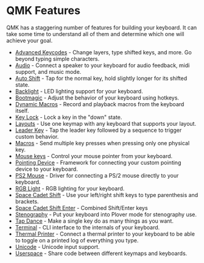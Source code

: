 # QMK Features

QMK has a staggering number of features for building your keyboard. It can take some time to understand all of them and determine which one will achieve your goal.


* [Advanced Keycodes](Advanced_Keycodes.md) - Change layers, type shifted keys, and more. Go beyond typing simple characters.
* [Audio](Audio.md) - Connect a speaker to your keyboard for audio feedback, midi support, and music mode.
* [Auto Shift](Auto_Shift.md) - Tap for the normal key, hold slightly longer for its shifted state.
* [Backlight](Backlight.md) - LED lighting support for your keyboard.
* [Bootmagic](Bootmagic.md) - Adjust the behavior of your keyboard using hotkeys.
* [Dynamic Macros](Dynamic_Macros.md) - Record and playback macros from the keyboard itself.
* [Key Lock](Key_Lock.md) - Lock a key in the "down" state.
* [Layouts](Layouts.md) - Use one keymap with any keyboard that supports your layout.
* [Leader Key](Leader_Key.md) - Tap the leader key followed by a sequence to trigger custom behavior.
* [Macros](Macros.md) - Send multiple key presses when pressing only one physical key.
* [Mouse keys](Mouse_Keys.md) - Control your mouse pointer from your keyboard.
* [Pointing Device](Pointing_Device.md) - Framework for connecting your custom pointing device to your keyboard.
* [PS2 Mouse](PS_2_Mouse.md) - Driver for connecting a PS/2 mouse directly to your keyboard.
* [RGB Light](RGB_Lighting.md) - RGB lighting for your keyboard.
* [Space Cadet Shift](Space_Cadet_Shift.md) - Use your left/right shift keys to type parenthesis and brackets.
* [Space Cadet Shift Enter](Space_Cadet_Shift_Enter.md) - Combined Shift/Enter keys
* [Stenography](Stenography.md) - Put your keyboard into Plover mode for stenography use.
* [Tap Dance](Tap_Dance.md) - Make a single key do as many things as you want.
* [Terminal](Terminal.md) - CLI interface to the internals of your keyboard.
* [Thermal Printer](Thermal_Printer.md) - Connect a thermal printer to your keyboard to be able to toggle on a printed log of everything you type.
* [Unicode](Unicode.md) - Unicode input support.
* [Userspace](Userspace.md) - Share code between different keymaps and keyboards.
